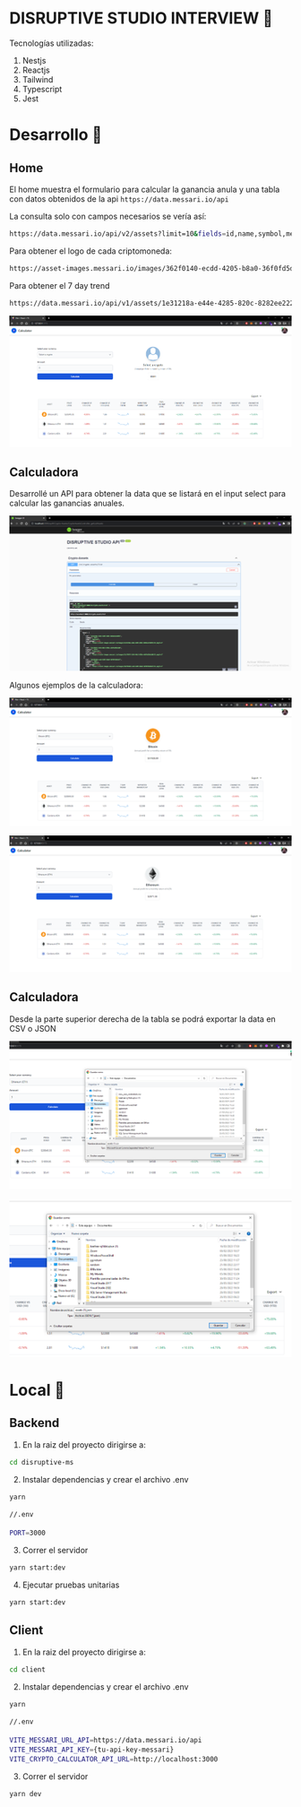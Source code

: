 # DISRUPTIVE STUDIO INTERVIEW 🤖

Tecnologías utilizadas: 

<ol>
  <li>Nestjs</li>
  <li>Reactjs</li>
  <li>Tailwind</li>
  <li>Typescript</li>
  <li>Jest</li>  
</ol>


# Desarrollo 🚀

## Home

El home muestra el formulario para calcular la ganancia anula y una tabla con datos
obtenidos de la api `https://data.messari.io/api`

La consulta solo con campos necesarios se vería así:

```bash
https://data.messari.io/api/v2/assets?limit=10&fields=id,name,symbol,metrics/market_data/price_usd,metrics/market_data/percent_change_usd_last_1_hour,metrics/market_data/percent_change_usd_last_24_hours,metrics/marketcap/current_marketcap_usd,metrics/market_data/real_volume_last_24_hours,metrics/roi_data/percent_change_last_1_week,metrics/roi_data/percent_change_last_1_month,metrics/roi_data/percent_change_last_3_months,metrics/roi_data/percent_change_last_1_year,metrics/roi_data/percent_change_year_to_date

```

Para obtener el logo de cada criptomoneda: 

```bash
https://asset-images.messari.io/images/362f0140-ecdd-4205-b8a0-36f0fd5d8167/32.png?v=2

```

Para obtener el 7 day trend

```bash
https://data.messari.io/api/v1/assets/1e31218a-e44e-4285-820c-8282ee222035/metrics/market-data/history/sl.png?width=140&height=30

```

![home](/images/home.PNG)



## Calculadora

Desarrollé un API para obtener la data que se listará en el input select para
calcular las ganancias anuales.


![api](/images/api.PNG)


Algunos ejemplos de la calculadora:

![calculate-bircoin](/images/calculateBitcoin.PNG)

![calculate-ETH](/images/calculateETH.PNG)

## Calculadora

Desde la parte superior derecha de la tabla se podrá exportar la data en CSV o JSON

![export-csv](/images/export-csv.PNG)

![export-json](/images/export-json.PNG)



# Local 🔧

## Backend

1. En la raiz del proyecto dirigirse a:

```bash
cd disruptive-ms
```

2. Instalar dependencias y crear el archivo .env

```bash
yarn
```

```bash
//.env

PORT=3000
```

3. Correr el servidor

```bash
yarn start:dev
```

4. Ejecutar pruebas unitarias

```bash
yarn start:dev
```

## Client

1. En la raiz del proyecto dirigirse a:

```bash
cd client
```

2. Instalar dependencias y crear el archivo .env

```bash
yarn
```

```bash
//.env

VITE_MESSARI_URL_API=https://data.messari.io/api
VITE_MESSARI_API_KEY={tu-api-key-messari}
VITE_CRYPTO_CALCULATOR_API_URL=http://localhost:3000
```

3. Correr el servidor

```bash
yarn dev
```